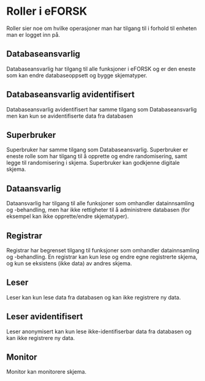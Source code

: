# Roller i eFORSK

Roller sier noe om hvilke operasjoner man har tilgang til i forhold til enheten man er logget inn på.

## Databaseansvarlig
Databaseansvarlig har tilgang til alle funksjoner i eFORSK og er den eneste som kan endre databaseoppsett og bygge skjematyper.

## Databaseansvarlig avidentifisert
Databaseansvarlig avidentifisert har samme tilgang som Databaseansvarlig men kan kun se avidentifiserte data fra databasen

## Superbruker
Superbruker har samme tilgang som Databaseansvarlig. Superbruker er eneste rolle som har tilgang til å opprette og endre randomisering, samt legge til randomisering i skjema. Superbruker kan godkjenne digitale skjema.

## Dataansvarlig
Dataansvarlig har tilgang til alle funksjoner som omhandler datainnsamling og -behandling, men har ikke rettigheter til å administrere databasen (for eksempel kan ikke opprette/endre skjematyper). 

## Registrar
Registrar har begrenset tilgang til funksjoner som omhandler datainnsamling og -behandling. En registrar kan kun lese og endre egne registrerte skjema, og kun se eksistens (ikke data) av andres skjema. 

## Leser
Leser kan kun lese data fra databasen og kan ikke registrere ny data. 

## Leser avidentifisert 
Leser anonymisert kan kun lese ikke-identifiserbar data fra databasen og kan ikke registrere ny data.

## Monitor
Monitor kan monitorere skjema.
